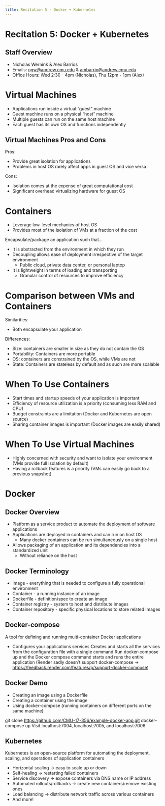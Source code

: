 ```yaml
---
title: Recitation 5 - Docker + Kubernetes
---
```


# Recitation 5: Docker + Kubernetes

## Staff Overview
- Nicholas Wernink & Alex Barrios
- Emails: [ngw@andrew.cmu.edu](mailto:ngw@andrew.cmu.edu) & [ambarrio@andrew.cmu.edu](mailto:ambarrio@andrew.cmu.edu)
- Office Hours: Wed 2:30 - 4pm (Nicholas), Thu 12pm - 1pm (Alex)

# Virtual Machines
- Applications run inside a virtual “guest” machine
- Guest machine runs on a physical “host” machine
- Multiple guests can run on the same host machine
- Each guest has its own OS and functions independently


## Virtual Machines Pros and Cons
Pros:
- Provide great isolation for applications
- Problems in host OS rarely affect apps in guest OS and vice versa

Cons:
- Isolation comes at the expense of great computational cost
- Significant overhead virtualizing hardware for guest OS

# Containers
- Leverage low-level mechanics of host OS
- Provides most of the isolation of VMs at a fraction of the cost

Encapsulate/package an application such that…
- It is abstracted from the environment in which they run
- Decoupling allows ease of deployment irrespective of the target environment
   - Public cloud, private data center, or personal laptop
- It is lightweight in terms of loading and transporting
   - Granular control of resources to improve efficiency

# Comparison between VMs and Containers
Similarities:
- Both encapsulate your application

Differences:
- Size: containers are smaller in size as they do not contain the OS
- Portability: Containers are more portable
- OS: containers are constrained by the OS, while VMs are not
- State: Containers are stateless by default and as such are more scalable

# When To Use Containers
- Start times and startup speeds of your application is important
- Efficiency of resource utilization is a priority (consuming less RAM and CPU)
- Budget constraints are a limitation (Docker and Kubernetes are open source)
- Sharing container images is important (Docker images are easily shared)

# When To Use Virtual Machines
- Highly concerned with security and want to isolate your environment (VMs provide full isolation by default)
- Having a rollback features is a priority (VMs can easily go back to a previous snapshot)

# Docker
## Docker Overview
- Platform as a service product to automate the deployment of software applications
- Applications are deployed in containers and can run on host OS
   - Many docker containers can be run simultaneously on a single host
- Allows packaging of an application and its dependencies into a standardized unit
   - Without reliance on the host

## Docker Terminology
- Image - everything that is needed to configure a fully operational environment
- Container - a running instance of an image
- Dockerfile - definition/spec to create an image
- Container registry - system to host and distribute images
- Container repository - specific physical locations to store related images

## Docker-compose
A tool for defining and running multi-container Docker applications
- Configures your applications services
Creates and starts all the services from the configuration file with a single command
Run docker-compose up and the Docker compose command starts and runs the entire application
(Render sadly doesn’t support docker-compose → https://feedback.render.com/features/p/support-docker-compose)

## Docker Demo
- Creating an image using a Dockerfile
- Creating a container using the image
- Using docker-compose (running containers on different ports on the same machine)

git clone https://github.com/CMU-17-356/example-docker-app.git
docker-compose up
Visit localhost:7004, localhost:7005, and localhost:7006

## Kubernetes
Kubernetes is an open-source platform for automating the deployment, scaling, and operations of application containers
- Horizontal scaling → easy to scale up or down
- Self-healing → restarting failed containers
- Service discovery → expose containers via DNS name or IP address
- Automated rollouts/rollbacks → create new containers/remove existing ones
- Load balancing → distribute network traffic across various containers
- And more!
